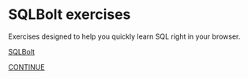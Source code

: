 # SQLBolt exercises

Exercises designed to help you quickly learn SQL right in your browser.

[SQLBolt](https://sqlbolt.com/)

[CONTINUE](https://sqlbolt.com/lesson/select_queries_with_nulls)
